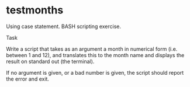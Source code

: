 # testmonths

Using case statement. BASH scripting exercise.

Task

Write a script that takes as an argument a month in numerical form (i.e. between 1 and 12), and translates this to the month name and displays the result on standard out (the terminal).

If no argument is given, or a bad number is given, the script should report the error and exit.